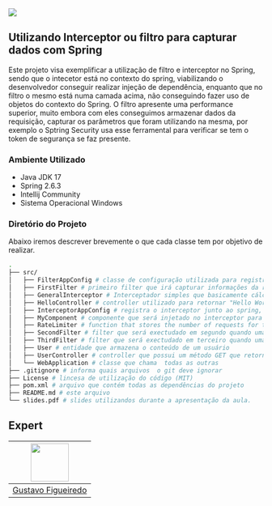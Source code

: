 <img src="https://storage.googleapis.com/golden-wind/experts-club/capa-github.svg" />

## Utilizando Interceptor ou filtro para capturar dados com Spring
Este projeto visa exemplificar a utilização de filtro e interceptor no Spring, sendo que o intecetor está no contexto do spring, viabilizando  o desenvolvedor conseguir realizar injeção de dependência, enquanto que no filtro o mesmo está numa camada acima, não conseguindo fazer uso de objetos do contexto do Spring. O filtro apresente uma performance superior, muito embora com eles conseguimos armazenar dados da requisição, capturar os parâmetros que foram utilizando na mesma,  por exemplo o Sptring Security usa esse ferramental para verificar se tem o token de segurança se faz presente.

### Ambiente Utilizado
* Java JDK 17
* Spring 2.6.3
* Intellij Community
* Sistema Operacional Windows

### Diretório do Projeto

Abaixo iremos descrever brevemente o que cada classe tem por objetivo de realizar.

```sh
.
├── src/
│   ├── FilterAppConfig # classe de configuração utilizada para registrar os filtros.
│   ├── FirstFilter # primeiro filter que irá capturar informações da requisição
│   ├── GeneralInterceptor # Interceptador simples que basicamente cálcula o tempo que demorou a requisição.
│   ├── HelloController # controller utilizado para retornar "Hello World", apenas para mostrar que funciona com diferentes controller, sem nenhuma alteração.
│   ├── InterceptorAppConfig # registra o interceptor junto ao spring, permitindo sua execução
│   ├── MyComponent # componente que será injetado no interceptor para demonstrar que existe essa possibilidade.
│   ├── RateLimiter # function that stores the number of requests for the path and checks if it has reached the limit.
│   ├── SecondFilter # filter que será exectudado em segundo quando uma requisição for realizada.
│   ├── ThirdFilter # filter que será exectudado em terceiro quando uma requisição for realizada.
│   ├── User # entidade que armazena o conteúdo de um usuário
│   ├── UserController # controller que possui um método GET que retorna o usuário.
│   └── WebApplication # classe que chama  todas as outras
├── .gitignore # informa quais arquivos  o git deve ignorar
├── License # lincesa de utilização do código (MIT)
├── pom.xml # arquivo que contém todas as dependências do projeto
├── README.md # este arquivo
└── slides.pdf # slides utilizandos durante a apresentação da aula.
```


## Expert

| [<img src="https://avatars.githubusercontent.com/u/1785791?s=400&u=cf86c9ae2216765f948ca2136eda7e632e0cd922&v=4" width="75px;"/>](https://github.com/gustavodsf) |
| :-: |
|[Gustavo Figueiredo](https://github.com/gustavodsf)|